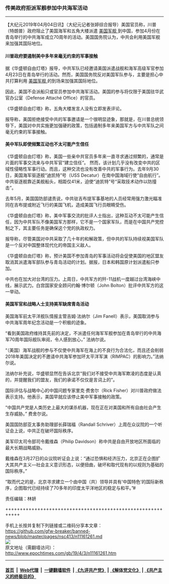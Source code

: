### 传美政府拒派军舰参加中共海军活动
------------------------

<p>
 【大纪元2019年04月04日讯】（大纪元记者张婷综合报导）美国官员称，川普（特朗普）政府阻止了美国海军和五角大楼派遣
 <a href="http://www.epochtimes.com/gb/tag/%E7%BE%8E%E5%9B%BD%E5%86%9B%E8%88%B0.html">
  美国军舰
 </a>
 到中国，参加4月份在青岛举行的中共海军成立70周年的活动。美国国务院认为，中共会利用美国军舰来加强其国际地位。
</p>
<h4>
 川普政府要遏制美中多年来毫无约束的军事接触
</h4>
<p>
 据《华盛顿自由灯塔》报导，中共军队已经邀请美国派遣战舰和海军高级军官参加4月23日在青岛举行的活动。然而，美国国务院反对美国军队参与，主要是担心中共打算利用
 <a href="http://www.epochtimes.com/gb/tag/%E7%BE%8E%E5%9B%BD%E5%86%9B%E8%88%B0.html">
  美国军舰
 </a>
 的到场来加强其国际地位。
</p>
<p>
 因此，美国不会派船只或官员参加中共海军活动。美国的参与将仅限于美国驻华武官办公室（Defense Attaché Office）的官员。
</p>
<p>
 《华盛顿自由灯塔》称，五角大楼发言人没有立即发表评论。
</p>
<p>
 报导称，美国拒绝接受中共的军事邀请是一个很明显迹象，那就是，在川普总统领导下，美国对中共实施更加强硬的政策，包括遏制多年来美国军方与中共军队之间毫无约束的军事接触。
</p>
<h4>
 美中军队即使频繁互动也不太可能产生信任
</h4>
<p>
 《华盛顿自由灯塔》称，美国一些亲中共官员多年来一直寻求通过频繁的，通常是片面的军事交流来与中共军官“建立信任”。 然而，该计划几乎没有改变中共的区域性侵略性军事行动。而且，这种交流也没有改善中共的军事行为。去年9月30日，美国海军驱逐舰“迪凯特”号（USS Decatur）在南中国海域行使“自由航行”。中共驱逐舰靠近美舰船头，相距仅41米，迫使“迪凯特”号“采取技术动作以防撞击”。
</p>
<p>
 去年5月，美国国防部谴责说，中共驻吉布提军事基地的人员经常用强力激光瞄准同在吉布提或附近飞行的美国飞机，造成美国飞行员眼睛受伤。
</p>
<p>
 《华盛顿自由灯塔》称，美中军事交流的批评人士指出，这种互动不太可能产生信任，因为中共军队不像美国军方那样，它不是一个国家军队，而是在中国共产党控制之下，其主要任务是确保这个党的执政权力。
</p>
<p>
 报导称，尽管美国对中共采取了几十年的和解政策，但中共的军队持续视美国军队是一个反对中国整体现代化的帝国主义敌人。
</p>
<p>
 《华盛顿自由灯塔》称，预计美国不参加青岛的军事活动将会促使美国的地区盟友取消其派遣海军部队参与青岛活动的计划。据报，日本和韩国原计划派遣船只参加。
</p>
<p>
 中共也在加大对台湾的压力。上周日，中共军方的歼-11战机一度越过台湾海峡中线，展示武力。白宫国家安全顾问约翰·博尔顿（John Bolton）批评中共军方的这一举动。
</p>
<h4>
 美国军官和战略人士支持美军缺席青岛活动
</h4>
<p>
 美国海军前太平洋舰队情报主管吉姆·法纳尔（Jim Fanell）表示，美国取消参与中共海军周年纪念活动是一个积极的迹象。
</p>
<p>
 “看到美国政府维持其先前的决定，不派遣任何海军军舰参加在青岛举行的中共海军70周年国际舰队审阅，令人感到放心，” 法纳尔说。
</p>
<p>
 “（美国）海军战舰的参与不仅使中共海军在海上的不良行为合法化，而且还会削弱2018年美国决定的不邀请中共海军参加环太平洋军演（RIMPAC）的影响力。”法纳尔说。
</p>
<p>
 法纳尔补充说，华盛顿显然在告诉北京“我们对不接受中共海军欺凌的态度是认真的，并提醒我们的盟友，我们的承诺不仅仅是言词上的”。
</p>
<p>
 国际评估与战略中心的中国问题专家里克·费舍尔（Rick Fisher）对川普政府做法表示支持。他表示，美国早就应该停止美中军事接触的政策。
</p>
<p>
 “中国共产党是人类历史上最大的谋杀机器，现在正在对美国和所有自由社会产生生存威胁。” 费舍尔说。
</p>
<p>
 美国国防部亚太事务助理部长薛瑞福（Randall Schriver）上周在众议院的一个听证会上说，中共正在破坏国际秩序。
</p>
<p>
 美军印太司令部司令戴维森（Philip Davidson）称中共是自由开放地区所面临的最大长期战略威胁。
</p>
<p>
 戴维森在3月27日的众议院听证会上说：“通过恐惧和经济压力，北京正在企图扩大其共产主义—社会主义意识形态，以便扭曲，破坏和取代现有的以规则为基础的国际秩序。”
</p>
<p>
 “取而代之的是，北京寻求建立一个由中国（共）领导并具有‘中国特色’的国际新秩序，企图取代已经持续了70多年的印度太平洋地区的稳定与和平。”#
</p>
<p>
 责任编辑：林妍
</p>

+++++++++++++++++++++++++++++++++++++++++++++++++++++++++++<br/><br/>
手机上长按并复制下列链接或二维码分享本文章：<br/>
https://github.com/gfw-breaker/banned-news/blob/master/pages/nsc413/n11161261.md <br/>
<a href='https://github.com/gfw-breaker/banned-news/blob/master/pages/nsc413/n11161261.md'><img src='https://github.com/gfw-breaker/banned-news/blob/master/pages/nsc413/n11161261.md.png'/></a> <br/>
原文地址（需翻墙访问）：http://www.epochtimes.com/gb/19/4/3/n11161261.htm


------------------------
#### [首页](https://github.com/gfw-breaker/banned-news/blob/master/README.md) &nbsp;|&nbsp; [Web代理](https://github.com/labour-camp/helloworld) &nbsp;|&nbsp; [一键翻墙软件](https://github.com/gfw-breaker/nogfw/blob/master/README.md) &nbsp;| [《九评共产党》](https://github.com/gfw-breaker/9ping.md/blob/master/README.md#九评之一评共产党是什么) | [《解体党文化》](https://github.com/gfw-breaker/jtdwh.md/blob/master/README.md) | [《共产主义的终极目的》](https://github.com/gfw-breaker/gczydzjmd.md/blob/master/README.md)

